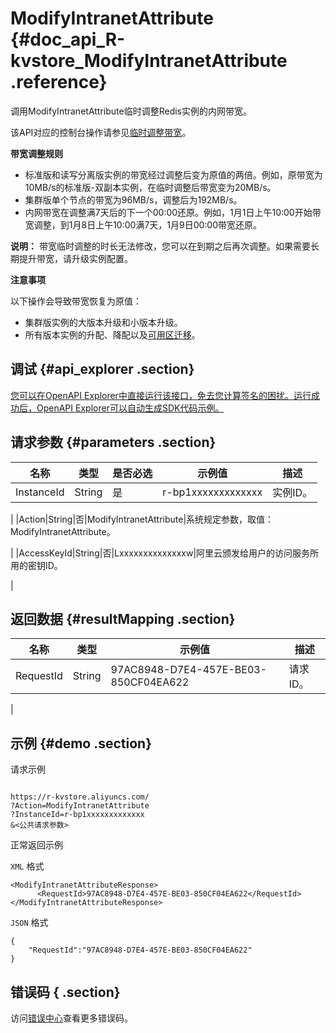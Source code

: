 # ModifyIntranetAttribute {#doc_api_R-kvstore_ModifyIntranetAttribute .reference}

调用ModifyIntranetAttribute临时调整Redis实例的内网带宽。

该API对应的控制台操作请参见[临时调整带宽](~~102588~~)。

 **带宽调整规则** 

-   标准版和读写分离版实例的带宽经过调整后变为原值的两倍。例如，原带宽为10MB/s的标准版-双副本实例，在临时调整后带宽变为20MB/s。
-   集群版单个节点的带宽为96MB/s，调整后为192MB/s。
-   内网带宽在调整满7天后的下一个00:00还原。例如，1月1日上午10:00开始带宽调整，到1月8日上午10:00满7天，1月9日00:00带宽还原。

**说明：** 带宽临时调整的时长无法修改，您可以在到期之后再次调整。如果需要长期提升带宽，请升级实例配置。


 **注意事项** 

以下操作会导致带宽恢复为原值：

-   集群版实例的大版本升级和小版本升级。
-   所有版本实例的升配、降配以及[可用区迁移](~~106272~~)。

## 调试 {#api_explorer .section}

[您可以在OpenAPI Explorer中直接运行该接口，免去您计算签名的困扰。运行成功后，OpenAPI Explorer可以自动生成SDK代码示例。](https://api.aliyun.com/#product=R-kvstore&api=ModifyIntranetAttribute&type=RPC&version=2015-01-01)

## 请求参数 {#parameters .section}

|名称|类型|是否必选|示例值|描述|
|--|--|----|---|--|
|InstanceId|String|是|r-bp1xxxxxxxxxxxxx|实例ID。

 |
|Action|String|否|ModifyIntranetAttribute|系统规定参数，取值：ModifyIntranetAttribute。

 |
|AccessKeyId|String|否|Lxxxxxxxxxxxxxxw|阿里云颁发给用户的访问服务所用的密钥ID。

 |

## 返回数据 {#resultMapping .section}

|名称|类型|示例值|描述|
|--|--|---|--|
|RequestId|String|97AC8948-D7E4-457E-BE03-850CF04EA622|请求ID。

 |

## 示例 {#demo .section}

请求示例

``` {#request_demo}

https://r-kvstore.aliyuncs.com/
?Action=ModifyIntranetAttribute
?InstanceId=r-bp1xxxxxxxxxxxxx
&<公共请求参数>

```

正常返回示例

`XML` 格式

``` {#xml_return_success_demo}
<ModifyIntranetAttributeResponse>
      <RequestId>97AC8948-D7E4-457E-BE03-850CF04EA622</RequestId>
</ModifyIntranetAttributeResponse>
```

`JSON` 格式

``` {#json_return_success_demo}
{
	"RequestId":"97AC8948-D7E4-457E-BE03-850CF04EA622"
}
```

## 错误码 { .section}

访问[错误中心](https://error-center.aliyun.com/status/product/R-kvstore)查看更多错误码。

